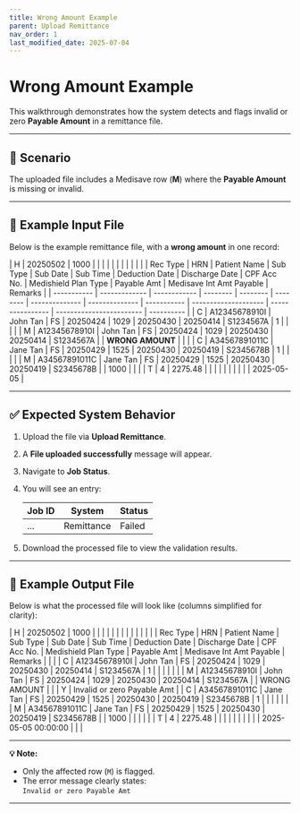 ```yaml
---
title: Wrong Amount Example
parent: Upload Remittance
nav_order: 1
last_modified_date: 2025-07-04
---
```


# Wrong Amount Example

This walkthrough demonstrates how the system detects and flags invalid or zero **Payable Amount** in a remittance file.

---

## 🎯 Scenario

The uploaded file includes a Medisave row (**M**) where the **Payable Amount** is missing or invalid.

---

## 📝 Example Input File

Below is the example remittance file, with a **wrong amount** in one record:

| H | 20250502 | 1000 | | | | | | | | | | |
| Rec Type | HRN | Patient Name | Sub Type | Sub Date | Sub Time | Deduction Date | Discharge Date | CPF Acc No. | Medishield Plan Type | Payable Amt | Medisave Int Amt Payable | Remarks |
| ----------- | ------------- | ------------ | -------- | -------- | -------- | -------------- | -------------- | ----------- | -------------------- | ---------------- | ------------------------ | ---------- |
| C | A12345678910I | John Tan | FS | 20250424 | 1029 | 20250430 | 20250414 | S1234567A | 1 | | | |
| M | A12345678910I | John Tan | FS | 20250424 | 1029 | 20250430 | 20250414 | S1234567A | | **WRONG AMOUNT** | | |
| C | A34567891011C | Jane Tan | FS | 20250429 | 1525 | 20250430 | 20250419 | S2345678B | 1 | | | |
| M | A34567891011C | Jane Tan | FS | 20250429 | 1525 | 20250430 | 20250419 | S2345678B | | 1000 | | |
| T | 4 | 2275.48 | | | | | | | | | | 2025-05-05 |

---

## ✅ Expected System Behavior

1. Upload the file via **Upload Remittance**.
2. A **File uploaded successfully** message will appear.
3. Navigate to **Job Status**.
4. You will see an entry:

   | Job ID | System     | Status |
   | ------ | ---------- | ------ |
   | ...    | Remittance | Failed |

5. Download the processed file to view the validation results.

---

## 📝 Example Output File

Below is what the processed file will look like (columns simplified for clarity):

| H | 20250502 | 1000 | | | | | | | | | | | | |
| Rec Type | HRN | Patient Name | Sub Type | Sub Date | Sub Time | Deduction Date | Discharge Date | CPF Acc No. | Medishield Plan Type | Payable Amt | Medisave Int Amt Payable | Remarks | | |
| C | A12345678910I | John Tan | FS | 20250424 | 1029 | 20250430 | 20250414 | S1234567A | 1 | | | | | |
| M | A12345678910I | John Tan | FS | 20250424 | 1029 | 20250430 | 20250414 | S1234567A | | WRONG AMOUNT | | | Y | Invalid or zero Payable Amt |
| C | A34567891011C | Jane Tan | FS | 20250429 | 1525 | 20250430 | 20250419 | S2345678B | 1 | | | | | |
| M | A34567891011C | Jane Tan | FS | 20250429 | 1525 | 20250430 | 20250419 | S2345678B | | 1000 | | | | |
| T | 4 | 2275.48 | | | | | | | | | | 2025-05-05 00:00:00 | | |

---

**💡 Note:**

- Only the affected row (`M`) is flagged.
- The error message clearly states:  
  `Invalid or zero Payable Amt`

---
